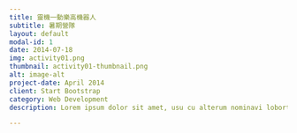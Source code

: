 ```yaml
---
title: 靈機一動樂高機器人
subtitle: 暑期營隊
layout: default
modal-id: 1
date: 2014-07-18
img: activity01.png
thumbnail: activity01-thumbnail.png
alt: image-alt
project-date: April 2014
client: Start Bootstrap
category: Web Development
description: Lorem ipsum dolor sit amet, usu cu alterum nominavi lobortis. At duo novum diceret. Tantas apeirian vix et, usu sanctus postulant inciderint ut, populo diceret necessitatibus in vim. Cu eum dicam feugiat noluisse.

---
```

